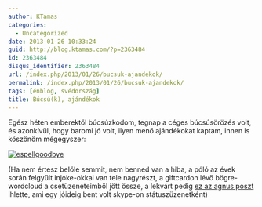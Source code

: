 ```yaml
---
author: KTamas
categories:
  - Uncategorized
date: 2013-01-26 10:33:24
guid: http://blog.ktamas.com/?p=2363484
id: 2363484
disqus_identifier: 2363484
url: /index.php/2013/01/26/bucsuk-ajandekok/
permalink: /index.php/2013/01/26/bucsuk-ajandekok/
tags: [énblog, svédország]
title: Búcsú(k), ajándékok
---
```


Egész héten emberektől búcsúzkodom, tegnap a céges búcsúsörözés volt, és azonkívül, hogy baromi jó volt, ilyen menő ajándékokat kaptam, innen is köszönöm mégegyszer: 

[<img src="/wp-content/uploads/2013/01/espellgoodbye-1024x768.jpg" alt="espellgoodbye" width="640" height="480" class="aligncenter size-large wp-image-2363485" srcset="/wp-content/uploads/2013/01/espellgoodbye-1024x768.jpg 1024w, /wp-content/uploads/2013/01/espellgoodbye-300x225.jpg 300w, /wp-content/uploads/2013/01/espellgoodbye.jpg 1600w" sizes="(max-width: 640px) 100vw, 640px" />](/wp-content/uploads/2013/01/espellgoodbye.jpg)

(Ha nem értesz belőle semmit, nem benned van a hiba, a póló az évek során felgyűlt injoke-okkal van tele nagyrészt, a giftcardon lévő bögre-wordcloud a csetüzeneteimből jött össze, a lekvárt pedig [ez az agnus poszt](http://agnus.freeblog.hu/archives/2011/03/10/5823102/) ihlette, ami egy jóideig bent volt skype-on státuszüzenetként)
